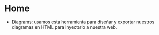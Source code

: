# Home

* [Diagrams](https://app.diagrams.net): usamos esta herramienta para diseñar y exportar nuestros diagramas en HTML para inyectarlo a nuestra web.
